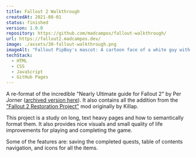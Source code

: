 ```yaml
---
title: Fallout 2 Walkthrough
createdAt: 2021-08-01
status: finished
version: 1.0.0
repository: https://github.com/madcampos/fallout-walkthrough/
url: https://fallout2.madcampos.dev/
image: ./assets/30-fallout-walkthrough.png
imageAlt: "Fallout PipBoy's mascot: A cartoon face of a white guy with blond hair smiling. On the background a gradient from a vibrant blue to light blue."
techStack:
  - HTML
  - CSS
  - JavaScript
  - GitHub Pages
---
```

A re-format of the incredible "Nearly Ultimate guide for Fallout 2" by Per Jorner ([archived version here](https://web.archive.org/web/20171116020222/https://user.tninet.se/~jyg699a/fallout2.html)). It also contains all the addition from the ["Fallout 2 Restoration Project"](https://github.com/BGforgeNet/Fallout2_Restoration_Project) mod originally by Killap.

This project is a study on long, text heavy pages and how to semantically format them. It also provides nice visuals and small quality of life improvements for playing and completing the game.

Some of the features are: saving the completed quests, table of contents navigation, and icons for all the items.

